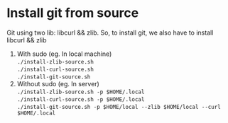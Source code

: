 # Install git from source
Git using two lib: libcurl && zlib. So, to install git, we also have to install libcurl && zlib
1. With sudo (eg. In local machine) \
`./install-zlib-source.sh` \
`./install-curl-source.sh` \
`./install-git-source.sh`
2. Without sudo (eg. In server) \
`./install-zlib-source.sh -p $HOME/.local` \
`./install-curl-source.sh -p $HOME/.local` \
`./install-git-source.sh -p $HOME/local --zlib $HOME/local --curl $HOME/.local`